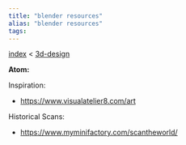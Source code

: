 ```yaml
---
title: "blender resources"
alias: "blender resources"
tags: 
---
```


[index](/.md) < [3d-design](3d-design.md)

**Atom:** 

Inspiration:
- https://www.visualatelier8.com/art
	
Historical Scans:
- https://www.myminifactory.com/scantheworld/